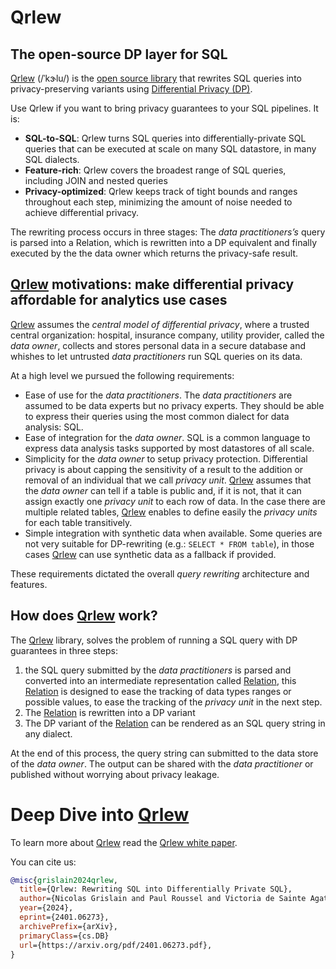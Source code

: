 # Qrlew

## The open-source DP layer for SQL

[Qrlew](https://qrlew.github.io/) (/ˈkɝlu/) is the [open source library](https://github.com/Qrlew) that rewrites SQL queries into privacy-preserving variants using [Differential Privacy (DP)](https://en.wikipedia.org/wiki/Differential_privacy).

Use Qrlew if you want to bring privacy guarantees to your SQL pipelines. It is:
- **SQL-to-SQL**: Qrlew turns SQL queries into differentially-private SQL queries that can be executed at scale on many SQL datastore, in many SQL dialects.
- **Feature-rich**: Qrlew covers the broadest range of SQL queries, including JOIN and nested queries
- **Privacy-optimized**: Qrlew keeps track of tight bounds and ranges throughout each step, minimizing the amount of noise needed to achieve differential privacy.

The rewriting process occurs in three stages: The *data practitioners’s* query is parsed
into a Relation, which is rewritten into a DP equivalent and finally executed by the the data
owner which returns the privacy-safe result.

## [Qrlew](https://qrlew.github.io/) motivations: make differential privacy affordable for analytics use cases

[Qrlew](https://qrlew.github.io/) assumes the *central model of differential privacy*, where a trusted central organization: hospital, insurance company, utility provider, called the *data owner*, collects and stores personal data in a secure database and whishes to let untrusted *data practitioners* run SQL queries on its data.

At a high level we pursued the following requirements:

* Ease of use for the *data practitioners*. The *data practitioners* are assumed to be data experts but no privacy experts. They should be able to express their queries using the most common dialect for data analysis: SQL.
* Ease of integration for the *data owner*. SQL is a common language to express data analysis tasks supported by most datastores of all scale.
* Simplicity for the *data owner* to setup privacy protection. Differential privacy is about capping the sensitivity of a result to the addition or removal of an individual that we call *privacy unit*. [Qrlew](https://qrlew.github.io/) assumes that the *data owner* can tell if a table is public and, if it is not, that it can assign exactly one *privacy unit* to each row of data. In the case there are multiple related tables, [Qrlew](https://qrlew.github.io/) enables to define easily the *privacy units* for each table transitively.
* Simple integration with synthetic data when available. Some queries are not very suitable for DP-rewriting (e.g.: `SELECT * FROM table`), in those cases [Qrlew](https://qrlew.github.io/) can use synthetic data as a fallback if provided.

These requirements dictated the overall *query rewriting* architecture and features.

## How does [Qrlew](https://qrlew.github.io/) work?

The [Qrlew](https://qrlew.github.io/) library, solves the problem of running a SQL query with DP guarantees in three steps:
1. the SQL query submitted by the *data practitioners* is parsed and converted into an intermediate representation called [Relation](https://en.wikipedia.org/wiki/Relation_(database)), this [Relation](https://en.wikipedia.org/wiki/Relation_(database)) is designed to ease the tracking of data types ranges or possible values, to ease the tracking of the *privacy unit* in the next step. 
2. The [Relation](https://en.wikipedia.org/wiki/Relation_(database)) is rewritten into a DP variant
3. The DP variant of the [Relation](https://en.wikipedia.org/wiki/Relation_(database)) can be rendered as an SQL query string in any dialect.

At the end of this process, the query string can submitted to the data store of the *data owner*. The output can be shared with the *data practitioner* or published without worrying about privacy leakage.

# Deep Dive into [Qrlew](https://qrlew.github.io/)

To learn more about [Qrlew](https://qrlew.github.io/) read the [Qrlew white paper](https://arxiv.org/pdf/2401.06273.pdf).

You can cite us:
```bibtex
@misc{grislain2024qrlew,
  title={Qrlew: Rewriting SQL into Differentially Private SQL}, 
  author={Nicolas Grislain and Paul Roussel and Victoria de Sainte Agathe},
  year={2024},
  eprint={2401.06273},
  archivePrefix={arXiv},
  primaryClass={cs.DB}
  url={https://arxiv.org/pdf/2401.06273.pdf},
}
```
